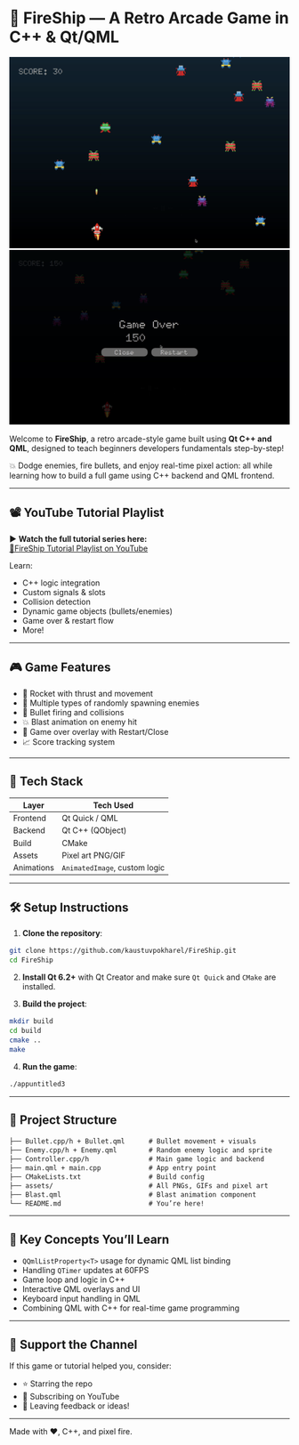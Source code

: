 # 🚀 FireShip — A Retro Arcade Game in C++ & Qt/QML

![Game Preview](gamePreview.png)
![GameOver Preview](gameOverPreview.png)


Welcome to **FireShip**, a retro arcade-style game built using **Qt C++ and QML**, designed to teach beginners developers fundamentals step-by-step!

💥 Dodge enemies, fire bullets, and enjoy real-time pixel action: all while learning how to build a full game using C++ backend and QML frontend.

---

## 📽️ YouTube Tutorial Playlist

▶️ **Watch the full tutorial series here:**  
[🔗FireShip Tutorial Playlist on YouTube](https://youtube.com/playlist?list=PLeYV3WjZWmHyYUe-BElUVNeFYTmpOQ9Xq&si=3jaK6C5tifZCFmMv)

Learn:
- C++ logic integration
- Custom signals & slots
- Collision detection
- Dynamic game objects (bullets/enemies)
- Game over & restart flow
- More!

---

## 🎮 Game Features

- 🚀 Rocket with thrust and movement
- 👾 Multiple types of randomly spawning enemies
- 🔫 Bullet firing and collisions
- 💥 Blast animation on enemy hit
- 🎯 Game over overlay with Restart/Close
- 📈 Score tracking system

---

## 🧩 Tech Stack

| Layer      | Tech Used        |
|------------|------------------|
| Frontend   | Qt Quick / QML   |
| Backend    | Qt C++ (QObject) |
| Build      | CMake            |
| Assets     | Pixel art PNG/GIF |
| Animations | `AnimatedImage`, custom logic |

---

## 🛠️ Setup Instructions

1. **Clone the repository**:
```bash
git clone https://github.com/kaustuvpokharel/FireShip.git
cd FireShip
```

2. **Install Qt 6.2+** with Qt Creator and make sure `Qt Quick` and `CMake` are installed.

3. **Build the project**:
```bash
mkdir build
cd build
cmake ..
make
```

4. **Run the game**:
```bash
./appuntitled3
```

---

## 📂 Project Structure

```
├── Bullet.cpp/h + Bullet.qml      # Bullet movement + visuals
├── Enemy.cpp/h + Enemy.qml        # Random enemy logic and sprite
├── Controller.cpp/h               # Main game logic and backend
├── main.qml + main.cpp            # App entry point
├── CMakeLists.txt                 # Build config
├── assets/                        # All PNGs, GIFs and pixel art
├── Blast.qml                      # Blast animation component
└── README.md                      # You’re here!
```

---

## 🧠 Key Concepts You’ll Learn

- `QQmlListProperty<T>` usage for dynamic QML list binding
- Handling `QTimer` updates at 60FPS
- Game loop and logic in C++
- Interactive QML overlays and UI
- Keyboard input handling in QML
- Combining QML with C++ for real-time game programming

---

## 🙌 Support the Channel

If this game or tutorial helped you, consider:

- ⭐ Starring the repo
- 🔔 Subscribing on YouTube
- 💬 Leaving feedback or ideas!

---

Made with ❤️, C++, and pixel fire.
